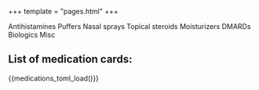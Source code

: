 +++
template = "pages.html"
+++

Antihistamines
Puffers
Nasal sprays
Topical steroids
Moisturizers
DMARDs
Biologics
Misc

## List of medication cards:

{{medications_toml_load()}}
